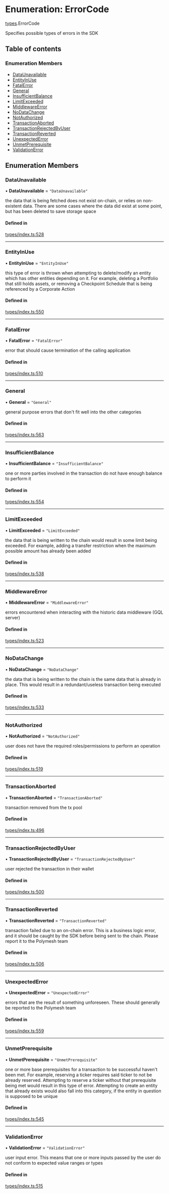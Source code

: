 # Enumeration: ErrorCode

[types](../wiki/types).ErrorCode

Specifies possible types of errors in the SDK

## Table of contents

### Enumeration Members

- [DataUnavailable](../wiki/types.ErrorCode#dataunavailable)
- [EntityInUse](../wiki/types.ErrorCode#entityinuse)
- [FatalError](../wiki/types.ErrorCode#fatalerror)
- [General](../wiki/types.ErrorCode#general)
- [InsufficientBalance](../wiki/types.ErrorCode#insufficientbalance)
- [LimitExceeded](../wiki/types.ErrorCode#limitexceeded)
- [MiddlewareError](../wiki/types.ErrorCode#middlewareerror)
- [NoDataChange](../wiki/types.ErrorCode#nodatachange)
- [NotAuthorized](../wiki/types.ErrorCode#notauthorized)
- [TransactionAborted](../wiki/types.ErrorCode#transactionaborted)
- [TransactionRejectedByUser](../wiki/types.ErrorCode#transactionrejectedbyuser)
- [TransactionReverted](../wiki/types.ErrorCode#transactionreverted)
- [UnexpectedError](../wiki/types.ErrorCode#unexpectederror)
- [UnmetPrerequisite](../wiki/types.ErrorCode#unmetprerequisite)
- [ValidationError](../wiki/types.ErrorCode#validationerror)

## Enumeration Members

### DataUnavailable

• **DataUnavailable** = ``"DataUnavailable"``

the data that is being fetched does not exist on-chain, or relies on non-existent data. There are
  some cases where the data did exist at some point, but has been deleted to save storage space

#### Defined in

[types/index.ts:528](https://github.com/PolymeshAssociation/polymesh-sdk/blob/16e8c2ca/src/types/index.ts#L528)

___

### EntityInUse

• **EntityInUse** = ``"EntityInUse"``

this type of error is thrown when attempting to delete/modify an entity which has other entities depending on it. For example, deleting
  a Portfolio that still holds assets, or removing a Checkpoint Schedule that is being referenced by a Corporate Action

#### Defined in

[types/index.ts:550](https://github.com/PolymeshAssociation/polymesh-sdk/blob/16e8c2ca/src/types/index.ts#L550)

___

### FatalError

• **FatalError** = ``"FatalError"``

error that should cause termination of the calling application

#### Defined in

[types/index.ts:510](https://github.com/PolymeshAssociation/polymesh-sdk/blob/16e8c2ca/src/types/index.ts#L510)

___

### General

• **General** = ``"General"``

general purpose errors that don't fit well into the other categories

#### Defined in

[types/index.ts:563](https://github.com/PolymeshAssociation/polymesh-sdk/blob/16e8c2ca/src/types/index.ts#L563)

___

### InsufficientBalance

• **InsufficientBalance** = ``"InsufficientBalance"``

one or more parties involved in the transaction do not have enough balance to perform it

#### Defined in

[types/index.ts:554](https://github.com/PolymeshAssociation/polymesh-sdk/blob/16e8c2ca/src/types/index.ts#L554)

___

### LimitExceeded

• **LimitExceeded** = ``"LimitExceeded"``

the data that is being written to the chain would result in some limit being exceeded. For example, adding a transfer
  restriction when the maximum possible amount has already been added

#### Defined in

[types/index.ts:538](https://github.com/PolymeshAssociation/polymesh-sdk/blob/16e8c2ca/src/types/index.ts#L538)

___

### MiddlewareError

• **MiddlewareError** = ``"MiddlewareError"``

errors encountered when interacting with the historic data middleware (GQL server)

#### Defined in

[types/index.ts:523](https://github.com/PolymeshAssociation/polymesh-sdk/blob/16e8c2ca/src/types/index.ts#L523)

___

### NoDataChange

• **NoDataChange** = ``"NoDataChange"``

the data that is being written to the chain is the same data that is already in place. This would result
  in a redundant/useless transaction being executed

#### Defined in

[types/index.ts:533](https://github.com/PolymeshAssociation/polymesh-sdk/blob/16e8c2ca/src/types/index.ts#L533)

___

### NotAuthorized

• **NotAuthorized** = ``"NotAuthorized"``

user does not have the required roles/permissions to perform an operation

#### Defined in

[types/index.ts:519](https://github.com/PolymeshAssociation/polymesh-sdk/blob/16e8c2ca/src/types/index.ts#L519)

___

### TransactionAborted

• **TransactionAborted** = ``"TransactionAborted"``

transaction removed from the tx pool

#### Defined in

[types/index.ts:496](https://github.com/PolymeshAssociation/polymesh-sdk/blob/16e8c2ca/src/types/index.ts#L496)

___

### TransactionRejectedByUser

• **TransactionRejectedByUser** = ``"TransactionRejectedByUser"``

user rejected the transaction in their wallet

#### Defined in

[types/index.ts:500](https://github.com/PolymeshAssociation/polymesh-sdk/blob/16e8c2ca/src/types/index.ts#L500)

___

### TransactionReverted

• **TransactionReverted** = ``"TransactionReverted"``

transaction failed due to an on-chain error. This is a business logic error,
  and it should be caught by the SDK before being sent to the chain.
  Please report it to the Polymesh team

#### Defined in

[types/index.ts:506](https://github.com/PolymeshAssociation/polymesh-sdk/blob/16e8c2ca/src/types/index.ts#L506)

___

### UnexpectedError

• **UnexpectedError** = ``"UnexpectedError"``

errors that are the result of something unforeseen.
  These should generally be reported to the Polymesh team

#### Defined in

[types/index.ts:559](https://github.com/PolymeshAssociation/polymesh-sdk/blob/16e8c2ca/src/types/index.ts#L559)

___

### UnmetPrerequisite

• **UnmetPrerequisite** = ``"UnmetPrerequisite"``

one or more base prerequisites for a transaction to be successful haven't been met. For example, reserving a ticker requires
  said ticker to not be already reserved. Attempting to reserve a ticker without that prerequisite being met would result in this
  type of error. Attempting to create an entity that already exists would also fall into this category,
  if the entity in question is supposed to be unique

#### Defined in

[types/index.ts:545](https://github.com/PolymeshAssociation/polymesh-sdk/blob/16e8c2ca/src/types/index.ts#L545)

___

### ValidationError

• **ValidationError** = ``"ValidationError"``

user input error. This means that one or more inputs passed by the user
  do not conform to expected value ranges or types

#### Defined in

[types/index.ts:515](https://github.com/PolymeshAssociation/polymesh-sdk/blob/16e8c2ca/src/types/index.ts#L515)
